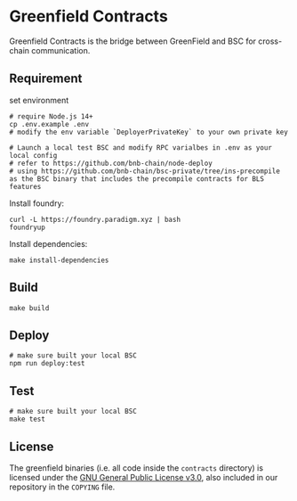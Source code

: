 # Greenfield Contracts
Greenfield Contracts is the bridge between GreenField and BSC for cross-chain communication.

## Requirement

set environment
```shell
# require Node.js 14+
cp .env.example .env
# modify the env variable `DeployerPrivateKey` to your own private key

# Launch a local test BSC and modify RPC varialbes in .env as your local config
# refer to https://github.com/bnb-chain/node-deploy
# using https://github.com/bnb-chain/bsc-private/tree/ins-precompile as the BSC binary that includes the precompile contracts for BLS features 
```

Install foundry:
```shell script
curl -L https://foundry.paradigm.xyz | bash
foundryup
```

Install dependencies:
```shell
make install-dependencies
```

## Build
```shell
make build
```

## Deploy
```shell
# make sure built your local BSC
npm run deploy:test
```

## Test
```shell
# make sure built your local BSC  
make test
```

## License
The greenfield binaries (i.e. all code inside the `contracts` directory) is licensed under the
[GNU General Public License v3.0](https://www.gnu.org/licenses/gpl-3.0.en.html), also
included in our repository in the `COPYING` file.
